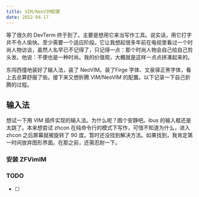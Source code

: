 ```yaml
---
title: VIM/NeoVIM配置
date: 2022-04-17
---
```

等了很久的 DevTerm 终于到了。主要是想用它来当写作工具。说实话，用它打字并不令人愉快。至少需要一个适应阶段。它让我想起很多年前在电视里看过一个时尚人物访谈，虽然人名早已不记得了，只记得一点：那个时尚人物会自己给自己剪头发。他说：不便也是一种时尚。我的价值观，大概就是这样一点点拼凑起来的。

东闯西撞地装好了输入法，装了 NeoVIM。装了Firge 字体、文泉驿正黑字体，看上去总算舒服了些。接下来又想折腾 VIM/NeoVIM 的配置。以下记录一下自己折腾的过程。

## 输入法
想试一下用 VIM 插件实现的输入法。为什么呢？图个安静吧。ibus 的输入框还是太跳了。本来想尝试 zhcon 在纯命令行的模式下写作，可惜不知道为什么，进入 zhcon 之后屏幕就被旋转了 90 度。暂时还没找到解决方法。如果找到，我肯定第一时间放弃图形界面。在那之前，还需忍耐一下。

### 安装 ZFVimIM
### TODO
- [ ] 

